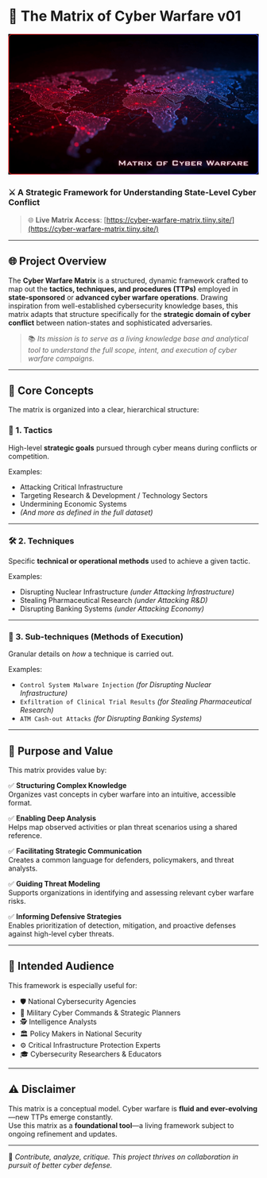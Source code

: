 # 🚨 The Matrix of Cyber Warfare v01

![Cyber Warfare Matrix Header](Header.png)  
<!-- Replace 'path/to/your/image.png' with your actual image URL or file path -->

### ⚔️ A Strategic Framework for Understanding State-Level Cyber Conflict

> 🌐 **Live Matrix Access**: [https://cyber-warfare-matrix.tiiny.site/](https://cyber-warfare-matrix.tiiny.site/)
---

## 🌐 Project Overview

The **Cyber Warfare Matrix** is a structured, dynamic framework crafted to map out the **tactics, techniques, and procedures (TTPs)** employed in **state-sponsored** or **advanced cyber warfare operations**. Drawing inspiration from well-established cybersecurity knowledge bases, this matrix adapts that structure specifically for the **strategic domain of cyber conflict** between nation-states and sophisticated adversaries.

> 📚 *Its mission is to serve as a living knowledge base and analytical tool to understand the full scope, intent, and execution of cyber warfare campaigns.*

---

## 🧩 Core Concepts

The matrix is organized into a clear, hierarchical structure:

### 🎯 1. Tactics
High-level **strategic goals** pursued through cyber means during conflicts or competition.

Examples:
- Attacking Critical Infrastructure
- Targeting Research & Development / Technology Sectors
- Undermining Economic Systems
- *(And more as defined in the full dataset)*

---

### 🛠️ 2. Techniques
Specific **technical or operational methods** used to achieve a given tactic.

Examples:
- Disrupting Nuclear Infrastructure *(under Attacking Infrastructure)*
- Stealing Pharmaceutical Research *(under Attacking R&D)*
- Disrupting Banking Systems *(under Attacking Economy)*

---

### 🧪 3. Sub-techniques (Methods of Execution)
Granular details on *how* a technique is carried out.

Examples:
- `Control System Malware Injection` *(for Disrupting Nuclear Infrastructure)*
- `Exfiltration of Clinical Trial Results` *(for Stealing Pharmaceutical Research)*
- `ATM Cash-out Attacks` *(for Disrupting Banking Systems)*

---

## 🎯 Purpose and Value

This matrix provides value by:

✅ **Structuring Complex Knowledge**  
Organizes vast concepts in cyber warfare into an intuitive, accessible format.

✅ **Enabling Deep Analysis**  
Helps map observed activities or plan threat scenarios using a shared reference.

✅ **Facilitating Strategic Communication**  
Creates a common language for defenders, policymakers, and threat analysts.

✅ **Guiding Threat Modeling**  
Supports organizations in identifying and assessing relevant cyber warfare risks.

✅ **Informing Defensive Strategies**  
Enables prioritization of detection, mitigation, and proactive defenses against high-level cyber threats.

---

## 👥 Intended Audience

This framework is especially useful for:

- 🛡️ National Cybersecurity Agencies  
- 🧠 Military Cyber Commands & Strategic Planners  
- 🕵️ Intelligence Analysts  
- 🏛️ Policy Makers in National Security  
- ⚙️ Critical Infrastructure Protection Experts  
- 🎓 Cybersecurity Researchers & Educators  

---

## ⚠️ Disclaimer

This matrix is a conceptual model. Cyber warfare is **fluid and ever-evolving**—new TTPs emerge constantly.  
Use this matrix as a **foundational tool**—a living framework subject to ongoing refinement and updates.

---

🧠 *Contribute, analyze, critique. This project thrives on collaboration in pursuit of better cyber defense.*
